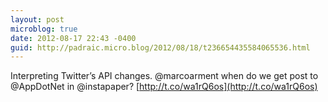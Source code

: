 ```yaml
---
layout: post
microblog: true
date: 2012-08-17 22:43 -0400
guid: http://padraic.micro.blog/2012/08/18/t236654435584065536.html
---
```

Interpreting Twitter’s API changes. @marcoarment when do we get post to @AppDotNet in @instapaper? [http://t.co/wa1rQ6os](http://t.co/wa1rQ6os)
